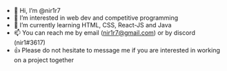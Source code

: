 - 👋 Hi, I’m @nir1r7
- 👀 I’m interested in web dev and competitive programming
- 🌱 I’m currently learning HTML, CSS, React-JS and Java
- 📫 You can reach me by email (nir1r7@gmail.com) or by discord (nir1#3617)
- 👍 Please do not hesitate to message me if you are interested in working on a project together

<!---
nir1r7/nir1r7 is a ✨ special ✨ repository because its `README.md` (this file) appears on your GitHub profile.
You can click the Preview link to take a look at your changes.
--->
